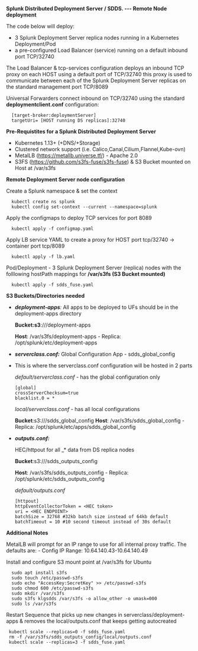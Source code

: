 **Splunk Distributed Deployment Server / SDDS. --- Remote Node deployment**

The code below will deploy:
* 3 Splunk Deployment Server replica nodes running in a Kubernetes Deployment/Pod
* a pre-configured Load Balancer (service) running on a default inbound port TCP/32740

The Load Balancer & tcp-services configuration deploys an inbound TCP proxy on each HOST using a default port of TCP/32740
this proxy is used to communicate between each of the Splunk Deployment Server replicas on the standard management port TCP/8089

Universal Forwarders connect inbound on TCP/32740 using the standard **deploymentclient.conf** configuration:

      [target-broker:deploymentServer]
      targetUri= [HOST running DS replicas]:32740

**Pre-Requistites for a Splunk Distributed Deployment Server**

* Kubernetes 1.13+ (+DNS/+Storage)
* Clustered network support (i.e. Calico,Canal,Cilium,Flannel,Kube-ovn)
* MetalLB (https://metallb.universe.tf/) - Apache 2.0
* S3FS (https://github.com/s3fs-fuse/s3fs-fuse) & S3 Bucket mounted on Host at /var/s3fs

**Remote Deployment Server node configuration**

Create a Splunk namespace & set the context

      kubectl create ns splunk
      kubectl config set-context --current --namespace=splunk

Apply the configmaps to deploy TCP services for port 8089

      kubectl apply -f configmap.yaml

Apply LB service YAML to create a proxy for HOST port tcp/32740 -> container port tcp/8089  

      kubectl apply -f lb.yaml

Pod/Deployment - 3 Splunk Deployment Server (replica) nodes with the folllowing hostPath mappings for **/var/s3fs (S3 Bucket mounted)**

      kubectl apply -f sdds_fuse.yaml

**S3 Buckets/Directories needed**

* _**deployment-apps**:_
   All apps to be deployed to UFs should be in the deployment-apps directory
  
   **Bucket:s3**://<S3-BUCKET>/deployment-apps
  
   **Host**: /var/s3fs/deployment-apps - Replica: /opt/splunk/etc/deployment-apps

*  _**serverclass.conf:**_ Global Configuration App - sdds_global_config
  
* This is where the serverclass.conf configuration will be hosted in 2 parts
  
     _default/serverclass.conf_ - has the global configuration only  
  
      [global]
      crossServerChecksum=true
      blacklist.0 = *
     
     _local/serverclass.conf_ - has all local configurations  
  
     **Bucket**:s3://<S3-BUCKET>/sdds_global_config
     **Host**: /var/s3fs/sdds_global_config - Replica: /opt/splunk/etc/apps/sdds_global_config

* _**outputs.conf:**_
  
  HEC/httpout for all _* data from DS replica nodes
  
  **Bucket**:s3://<S3-BUCKET>/sdds_outputs_config
  
  **Host**: /var/s3fs/sdds_outputs_config - Replica: /opt/splunk/etc/sdds_outputs_config
  
  _default/outputs.conf_
  
      [httpout]
      httpEventCollectorToken = <HEC token>
      uri = <HEC ENDPOINT>
      batchSize = 32768 #32kb batch size instead of 64kb default
      batchTimeout = 10 #10 second timeout instead of 30s default
 
      
**Additional Notes**
      
MetalLB will prompt for an IP range to use for all internal proxy traffic. The defaults are:
      - Config IP Range: 10.64.140.43-10.64.140.49

Install and configure S3 mount point at /var/s3fs for Ubuntu
      
      sudo apt install s3fs
      sudo touch /etc/passwd-s3fs
      sudo echo "AccessKey:SecretKey" >> /etc/passwd-s3fs
      sudo chmod 600 /etc/passwd-s3fs
      sudo mkdir /var/s3fs
      sudo s3fs klgsdds /var/s3fs -o allow_other -o umask=000
      sudo ls /var/s3fs
      
Restart Sequence that picks up new changes in serverclass/deployment-apps & removes the local/outputs.conf that keeps getting autocreated
      
     kubectl scale --replicas=0 -f sdds_fuse.yaml
     rm -f /var/s3fs/sdds_outputs_config/local/outputs.conf
     kubectl scale --replicas=3 -f sdds_fuse.yaml
